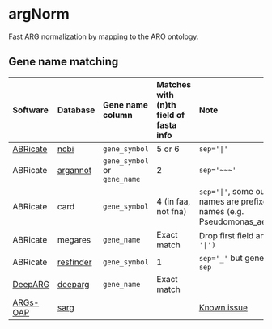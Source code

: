 # argNorm

Fast ARG normalization by mapping to the ARO ontology.

## Gene name matching

|Software|Database|Gene name column|Matches with (n)th field of fasta info|Note|
|:-------|:-------|:---------------|:-------------------------------------|:---|
|[ABRicate](https://github.com/tseemann/abricate)|[ncbi](https://ftp.ncbi.nlm.nih.gov/pathogen/Antimicrobial_resistance/AMRFinderPlus/database/latest/AMRProt)|`gene_symbol`|5 or 6|`sep='\|'` |
|ABRicate|[argannot](https://github.com/tseemann/abricate/tree/master/db/argannot)|`gene_symbol` or `gene_name`|2|`sep='~~~'`|
|ABRicate|card|`gene_symbol`|4 (in faa, not fna) |`sep='\|'`, some output gene names are prefixed by taxonomy names (e.g. Pseudomonas_aeruginosa_emrE)|
|ABRicate|megares|`gene_name`|Exact match|Drop first field and `replace(':', '\|')`|
|ABRicate|[resfinder](https://bitbucket.org/genomicepidemiology/resfinder_db)|`gene_symbol`|1|`sep='_'` but gene name contains `sep`|
|[DeepARG](https://bitbucket.org/gusphdproj/deeparg-largerepo/src/master/)|[deeparg](https://bitbucket.org/gusphdproj/deeparg-largerepo/src/master/database/v2/features.fasta)|`gene_name`|Exact match||
|[ARGs-OAP](https://github.com/biofuture/Ublastx_stageone)|[sarg](https://smile.hku.hk/SARGs/static/images/Ublastx_stageone2.3.tar.gz)|||[Known issue](https://github.com/AdeBC/quick_amr_db_harmonisation/issues/2)|

